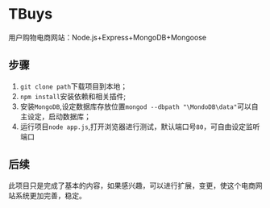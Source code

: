 ﻿# TBuys #

用户购物电商网站：Node.js+Express+MongoDB+Mongoose

## 步骤 ##


> 
1. `git clone path`下载项目到本地；
2. `npm install`安装依赖和相关插件;
3. 安装`MongoDB`,设定数据库存放位置`mongod --dbpath "\MondoDB\data"`可以自主设定，启动数据库；
4. 运行项目`node app.js`,打开浏览器进行测试，默认端口号`80`，可自由设定监听端口

## 后续 ##

此项目只是完成了基本的内容，如果感兴趣，可以进行扩展，变更，使这个电商网站系统更加完善，稳定。